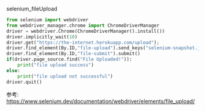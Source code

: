 selenium_fileUpload
```python
from selenium import webdriver
from webdriver_manager.chrome import ChromeDriverManager
driver = webdriver.Chrome(ChromeDriverManager().install())
driver.implicitly_wait(10)
driver.get("https://the-internet.herokuapp.com/upload");
driver.find_element(By.ID,"file-upload").send_keys("selenium-snapshot.jpg")
driver.find_element(By.ID,"file-submit").submit()
if(driver.page_source.find("File Uploaded!")):
    print("file upload success")
else:
    print("file upload not successful")
driver.quit()
```



参考:
https://www.selenium.dev/documentation/webdriver/elements/file_upload/